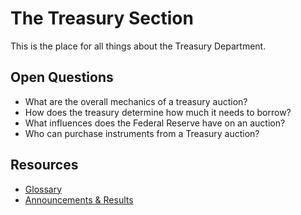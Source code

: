# The Treasury Section

This is the place for all things about the Treasury Department. 

## Open Questions

- What are the overall mechanics of a treasury auction?
- How does the treasury determine how much it needs to borrow?
- What influences does the Federal Reserve have on an auction?
- Who can purchase instruments from a Treasury auction?

## Resources

- [Glossary](https://www.treasurydirect.gov/indiv/help/TDHelp/glossary.htm)
- [Announcements & Results](http://www.treasurydirect.gov/instit/annceresult/press/press.htm)

